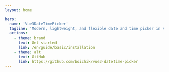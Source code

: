```yaml
---
layout: home

hero:
  name: 'Vue3DateTimePicker'
  tagline: 'Modern, lightweight, and flexible date and time picker in Vue 3. 🚀'
  actions:
    - theme: brand
      text: Get started
      link: /en/guide/basic/installation
    - theme: alt
      text: GitHub
      link: https://github.com/boichik/vue3-datetime-picker
---
```

